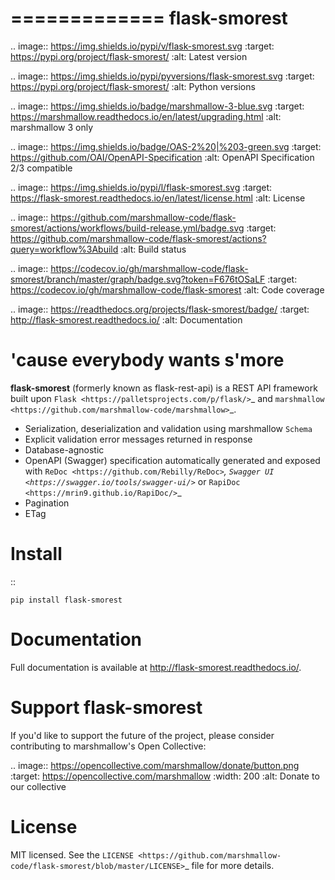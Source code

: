 =============
flask-smorest 
=============

.. image:: https://img.shields.io/pypi/v/flask-smorest.svg
    :target: https://pypi.org/project/flask-smorest/
    :alt: Latest version

.. image:: https://img.shields.io/pypi/pyversions/flask-smorest.svg
    :target: https://pypi.org/project/flask-smorest/
    :alt: Python versions

.. image:: https://img.shields.io/badge/marshmallow-3-blue.svg
    :target: https://marshmallow.readthedocs.io/en/latest/upgrading.html
    :alt: marshmallow 3 only

.. image:: https://img.shields.io/badge/OAS-2%20|%203-green.svg
    :target: https://github.com/OAI/OpenAPI-Specification
    :alt: OpenAPI Specification 2/3 compatible

.. image:: https://img.shields.io/pypi/l/flask-smorest.svg
    :target: https://flask-smorest.readthedocs.io/en/latest/license.html
    :alt: License

.. image:: https://github.com/marshmallow-code/flask-smorest/actions/workflows/build-release.yml/badge.svg
    :target: https://github.com/marshmallow-code/flask-smorest/actions?query=workflow%3Abuild
    :alt: Build status

.. image:: https://codecov.io/gh/marshmallow-code/flask-smorest/branch/master/graph/badge.svg?token=F676tOSaLF
    :target: https://codecov.io/gh/marshmallow-code/flask-smorest
    :alt: Code coverage

.. image:: https://readthedocs.org/projects/flask-smorest/badge/
    :target: http://flask-smorest.readthedocs.io/
    :alt: Documentation

'cause everybody wants s'more
=============================

**flask-smorest** (formerly known as flask-rest-api) is a REST API framework
built upon `Flask <https://palletsprojects.com/p/flask/>`_ and
`marshmallow <https://github.com/marshmallow-code/marshmallow>`_.

- Serialization, deserialization and validation using marshmallow ``Schema``
- Explicit validation error messages returned in response
- Database-agnostic
- OpenAPI (Swagger) specification automatically generated and exposed with
  `ReDoc <https://github.com/Rebilly/ReDoc>`_,
  `Swagger UI <https://swagger.io/tools/swagger-ui/>`_ or
  `RapiDoc <https://mrin9.github.io/RapiDoc/>`_
- Pagination
- ETag

Install
=======

::

    pip install flask-smorest

Documentation
=============

Full documentation is available at http://flask-smorest.readthedocs.io/.

Support flask-smorest
======================

If you'd like to support the future of the project, please consider
contributing to marshmallow's Open Collective:

.. image:: https://opencollective.com/marshmallow/donate/button.png
    :target: https://opencollective.com/marshmallow
    :width: 200
    :alt: Donate to our collective

License
=======

MIT licensed. See the `LICENSE <https://github.com/marshmallow-code/flask-smorest/blob/master/LICENSE>`_ file for more details.
